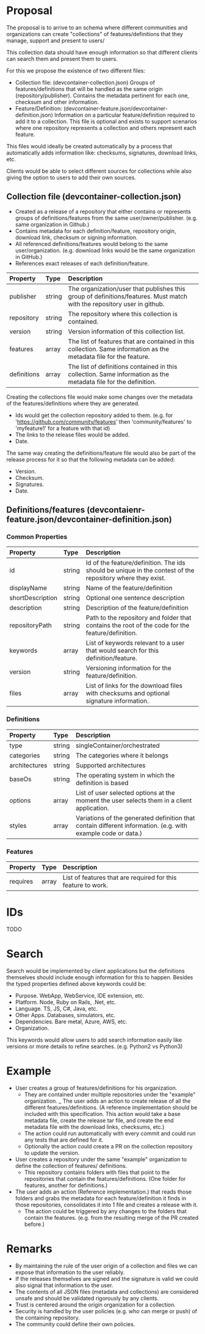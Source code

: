 # Proposal

The proposal is to arrive to an schema where different communities and organizations can create "collections" of features/definitions that they manage, support and present to users/

This collection data should have enough information so that different clients can search them and present them to users.

For this we propose the existence of two different files:
- Collection file: (devcontainer-collection.json) Groups of features/definitions that will be handled as the same origin (repository/publisher). Contains the metadata pertinent for each one, checksum and other information.
- Feature/Definition: (devcontainer-feature.json/devcontainer-definition.json) Information on a particular feature/definition required to add it to a collection. This file is optional and exists to support scenarios where one repository represents a collection and others represent each feature.

This files would ideally be created automatically by a process that automatically adds information like: checksums, signatures, download links, etc.

Clients would be able to select different sources for collections while also giving the option to users to add their own sources.

## Collection file (devcontainer-collection.json)

- Created as a release of a repository that either contains or represents groups of definitions/features from the same user/owner/publisher. (e.g. same organization in Github.)
- Contains metadata for each definition/feature, repository origin, download link, checksum or signing information.
- All referenced definitions/features would belong to the same user/organization. (e.g. download links would be the same organization in GitHub.)
- References exact releases of each definition/feature.

| Property | Type | Description |
| :--- | :--- | :--- |
| publisher | string | The organization/user that publishes this group of definitions/features. Must match with the repository user in github.|
| repository | string | The repository where this collection is contained.|
| version | string | Version information of this collection list.|
| features | array | The list of features that are contained in this collection. Same information as the metadata file for the feature.|
| definitions | array | The list of definitions contained in this collection. Same information as the metadata file for the definition.|

Creating the collections file would make some changes over the metadata of the features/definitions where they are generated.

- Ids would get the collection repository added to them. (e.g. for 'https://github.com/community/features' then 'community/features' to 'myfeature1' for a feature with that id)
- The links to the release files would be added.
- Date.

The same way creating the definitions/feature file would also be part of the release process for it so that the following metadata can be added:
- Version.
- Checksum.
- Signatures.
- Date.

## Definitions/features (devcontaienr-feature.json/devcontainer-definition.json)

### Common Properties

| Property | Type | Description |
| :--- | :--- | :--- |
| id | string | Id of the feature/definition. The ids should be unique in the contest of the repository where they exist. |
| displayName | string | Name of the feature/definition |
| shortDescription | string | Optional one sentence description |
| description | string | Description of the feature/definition |
| repositoryPath | string | Path to the repository and folder that contains the root of the code for the feature/definition. |
| keywords | array | List of keywords relevant to a user that would search for this definition/feature. |
| version | string | Versioning information for the feature/definition. |
| files | array | List of links for the download files with checksums and optional signature information. |

### Definitions

| Property | Type | Description |
| :--- | :--- | :--- |
| type | string | singleContainer/orchestrated |
| categories | string | The categories where it belongs |
| architectures | string | Supported architectures |
| baseOs | string | The operating system in which the definition is based |
| options | array | List of user selected options at the moment the user selects them in a client application. |
| styles | array | Variations of the generated definition that contain different information. (e.g. with example code or data.) |

### Features

| Property | Type | Description |
|:--- |:--- |:--- |
| requires | array | List of features that are required for this feature to work. |

# IDs

TODO

# Search

Search would be implemented by client applications but the definitions themselves should include enough information for this to happen. Besides the typed properties defined above keywords could be:

- Purpose. WebApp, WebService, IDE extension, etc.
- Platform. Node, Ruby on Rails, .Net, etc.
- Language. TS, JS, C#, Java, etc.
- Other Apps. Databases, simulators, etc.
- Dependencies. Bare metal, Azure, AWS, etc.
- Organization. 

This keywords would allow users to add search information easily like versions or more details to refine searches. (e.g. Python2 vs Python3)

# Example

- User creates a group of features/definitions for his organization.
  - They are contained under multiple repositories under the "example" organization.
_ The user adds an action to create release of all the different features/definitions. (A reference implementation should be included with this specification. This action would take a base metadata file, create the release tar file, and create the end metadata file with the download links, checksums, etc.)
  - The action could run automatically with every commit and could run any tests that are defined for it.
  - Optionally the action could create a PR on the collection repository to update the version.
- User creates a repository under the same "example" organization to define the collection of features/ definitions.
  - This repository contains folders with files that point to the repositories that contain the features/definitions. (One folder for features, another for definitions.)
- The user adds an action (Reference implementation.) that reads those folders and grabs the metadata for each feature/definition it finds in those repositories, consolidates it into 1 file and creates a release with it.
  - The action could be triggered by any changes to the folders that contain the features. (e.g. from the resulting merge of the PR created before.)

# Remarks

- By maintaining the rule of the user origin of a collection and files we can expose that information to the user reliably.
- If the releases themselves are signed and the signature is valid we could also signal that information to the user.
- The contents of all JSON files (metadata and collections) are considered unsafe and should be validated rigorously by any clients.
- Trust is centered around the origin organization for a collection.
- Security is handled by the user policies (e.g. who can merge or push) of the containing repository.
- The community could define their own policies.